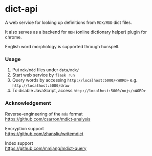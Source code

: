 # dict-api

A web service for looking up definitions from `MDX/MDD` dict files.

It also serves as a backend for `ODH` (online dictionary helper) plugin for chrome.

English word morphology is supported through hunspell.

### Usage

1. Put `mdx/mdd` files under `data/mdx/`
2. Start web service by `flask run`
3. Query words by accessing `http://localhost:5000/<WORD>` e.g. `http://localhost:5000/draw`
4. To disable JavaScript, access `http://localhost:5000/nojs/<WORD>`

### Acknowledgement

Reverse-engineering of the `mdx` format  
https://github.com/csarron/mdict-analysis

Encryption support  
https://github.com/zhansliu/writemdict

Index support  
https://github.com/mmjang/mdict-query
